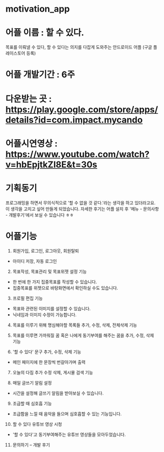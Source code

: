 # motivation_app

# 어플 이름 : 할 수 있다.

목표를 이뤄낼 수 있다, 할 수 있다는 의지를 다잡게 도와주는 안드로이드 어플 (구글 플레이스토어 등록)


# 어플 개발기간 : 6주


# 다운받는 곳 : https://play.google.com/store/apps/details?id=com.impact.mycando

# 어플시연영상 : https://www.youtube.com/watch?v=hbEpjtkZI8E&t=30s

# 기획동기

프로그래밍을 하면서 무의식적으로 '할 수 없을 것 같다.'라는 생각을 하고 있더라고요. 이 생각을 고치고 싶어 만들게 되었습니다.  자세한 후기는 어플 설치 후 '메뉴 - 문의사항 - 개발후기'에서 보실 수 있습니다 ㅎㅎ


# 어플기능


1. 회원가입, 로그인, 로그아웃, 회원탈퇴
 -  아이디 저장, 자동 로그인
 

2. 목표작성, 목표관리 및 목표위젯 설정 기능
- 한 번에 한 가지 집중목표를 작성할 수 있습니다.
- 집중목표를 위젯으로 바탕화면에서 확인하실 수도 있습니다.


3. 프로필 편집 기능
- 목표와 관련된 이미지를 설정할 수 있습니다.
- 닉네임과 이미지 수정이 가능합니다.


4. 목표를 이루기 위해 명심해야할 목록들 
     추가, 수정, 삭제, 전체삭제 기능
     

5. 목표를 이루면 가까워질 꿈 혹은 나에게 
     동기부여를 해주는 꿈을 추가, 수정, 삭제 기능
     

6. '할 수 있다' 문구 추가, 수정, 삭제 기능
- 메인 페이지에 한 문장씩 번갈아가며 출력


7. 오늘의 다짐 추가 수정 삭제, 게시물 검색 기능


8. 매일 글쓰기 알림 설정
- 시간을 설정해 글쓰기 알림을 받아보실 수 있습니다.


9. 조급할 때 심호흡 기능
- 조급함을 느낄 때 음악을 들으며 심호흡할 수 있는 기능입니다.


10. 할 수 있다 유튜브 영상 시청 
- '할 수 있다'고 동기부여해주는 유튜브 영상들을 모아두었습니다.


11. 문의하기 – 개발 후기

